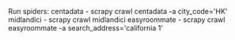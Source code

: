 Run spiders:
    centadata
        - scrapy crawl centadata -a city_code='HK'
    midlandici
        - scrapy crawl midlandici
    easyroommate
        - scrapy crawl easyroommate -a search_address='california 1'
